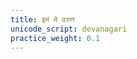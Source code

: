 ```yaml
---
title: इमं मे वरुण
unicode_script: devanagari
practice_weight: 0.1
---
```


<div class="js_include" url="/vedAH_Rk/shAkalam/saMhitA/vishvAsa-prastutiH/01/025/19_imaM_me.md"  newLevelForH1="2" includeTitle="false"> </div>

<div class="js_include" url="/vedAH_Rk/shAkalam/saMhitA/vishvAsa-prastutiH/01/024/11_tattvA_yAmi.md"  newLevelForH1="2" includeTitle="false"> </div>


